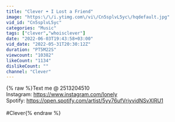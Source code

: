 ```yaml
---
title: "Clever ☂️ I Lost a Friend"
image: "https:\/\/i.ytimg.com\/vi\/Cn5splvL5yc\/hqdefault.jpg"
vid_id: "Cn5splvL5yc"
categories: "Music"
tags: ["clever","whoisclever"]
date: "2022-06-03T19:43:58+03:00"
vid_date: "2022-05-31T20:30:12Z"
duration: "PT5M22S"
viewcount: "10382"
likeCount: "1134"
dislikeCount: ""
channel: "Clever"
---
```

{% raw %}Text me @ 2513204510<br />Instagram: <a rel="nofollow" target="blank" href="https://www.instagram.com/lonely">https://www.instagram.com/lonely</a><br />Spotify: <a rel="nofollow" target="blank" href="https://open.spotify.com/artist/5yy76ufVriyvidNSvXlRU1">https://open.spotify.com/artist/5yy76ufVriyvidNSvXlRU1</a><br /><br />#Clever{% endraw %}
